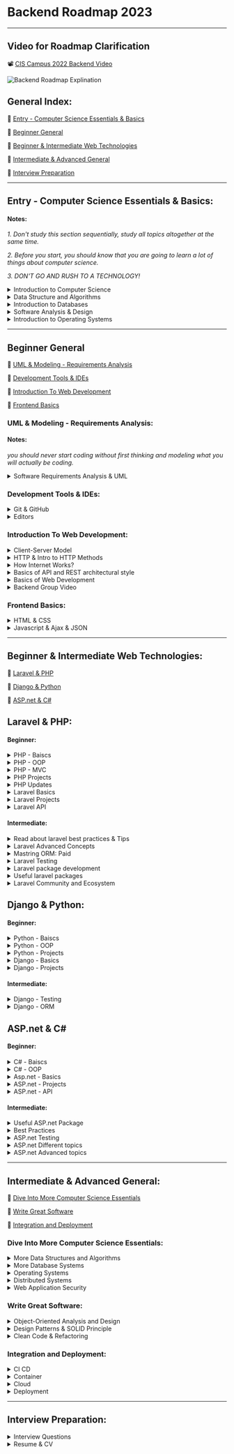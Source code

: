 # Backend Roadmap 2023
___

## Video for Roadmap Clarification
📽️ [CIS Campus 2022 Backend Video ](https://www.youtube.com/watch?v=845L6VI-Ekc)

![Backend Roadmap Explination](Backend_Roadmap%20_.jpg)

## General Index:

🔗 [Entry - Computer Science Essentials & Basics ](#entry---computer-science-essentials--basics)

🔗 [Beginner General](#beginner-general)

🔗 [Beginner & Intermediate Web Technologies](#beginner--intermediate-web-technologies)

🔗 [Intermediate & Advanced General](#intermediate--advanced-general)

🔗 [Interview Preparation](#interview-preparation)
___

## Entry - Computer Science Essentials & Basics:

#### Notes:
_1. Don't study this section sequentially, study all topics altogether at the same time._

_2. Before you start, you should know that you are going to learn a lot of things about computer science._

_3. DON'T GO AND RUSH TO A TECHNOLOGY!_

<details>
  <summary>Introduction to Computer Science</summary>

### Introduction to Computer Science
There are two great courses, One provided by MIT, the second provided by Harvard

both are great!

📹 [Introduction to Computer Science and Programming Using Python](https://www.edx.org/course/introduction-to-computer-science-and-programming-7)

OR

📹 [CS50's Introduction to Computer Science](https://www.edx.org/course/introduction-computer-science-harvardx-cs50x)

> please note that you can audit the course and take it for free!

> please note that you can use subtitle if you find it hard to understand only in english 

_If you want CS 50 Translated

📹 [مترجم بالعربي CS50 2020](https://www.youtube.com/playlist?list=PLE-xA_CUmS2Zu3RUXjuh9KyFcavl8hQ0_)
</details>
    
<details>
  <summary>Data Structure and Algorithms</summary>

#### Videos

📹 [Data Structures Easy to Advanced Course - Full Tutorial from a Google Engineer](https://www.youtube.com/watch?v=RBSGKlAvoiM) 

OR

📹 [Data Structures Full Course In Arabic](https://www.youtube.com/playlist?list=PLoK2Lr1miEm-5zCzKE8siQezj9rvQlnca)



#### Books

📖 [Grokking Algorithms - Entry Level](https://bit.ly/3xl71jO)

📖 [Algorithms Unplugged - More Advanced](https://link.springer.com/book/10.1007/978-3-642-15328-0)
</details>

<details>
  <summary>Introduction to Databases</summary>
  
  #### Videos
📹 [SQL Tutorial - Full Database Course for Beginners](https://www.youtube.com/watch?v=HXV3zeQKqGY)

📹 [MySQL Tutorial for Beginners [Mosh]](https://www.youtube.com/watch?v=7S_tz1z_5bA&ab_channel=ProgrammingwithMosh)

📹 [Database Design Course - Learn how to design and plan a database for beginners](https://www.youtube.com/watch?v=ztHopE5Wnpc)

OR

📹 [مقرر أساسيات قواعد البيانات - DB 1](https://www.youtube.com/playlist?list=PL37D52B7714788190)

📹[المقرر العملى](https://www.youtube.com/playlist?list=PL85D9FC9DFD6B9484)

📹 [مقدمة الى قواعد البيانات - مهارات تك](https://maharatech.gov.eg/course/view.php?id=740)


#### Books

📖 [First 6 Chapters of Fundamentals of Database Systems Seventh Edition](https://iran-lms.com/images/images/Books/PDF/Fundamentals-of-Database-Systems-Pearson-2015-Ramez-Elmasri-Shamkant-B.-Navathe.pdf)
</details>

<details>
  <summary>Software Analysis & Design</summary>
 
#### Videos

📹 [Software Analysis & Design Arabic Course](https://www.youtube.com/playlist?list=PLMzaNeHCFdm-0QIV9CuFZpIi_4-nKH4Xi)

 </details>
 
<details>
  <summary>Introduction to Operating Systems</summary>
  
#### Videos

1. CS 162, 2019, UC Berkeley - _This is very comprehensive course, it's okay if you study it along with the other materials_.
📹 [Videos](https://www.bilibili.com/video/BV1e7411B7Ja?p=3)

📄 [Resources](https://inst.eecs.berkeley.edu/~cs162/sp21/)

#### Books

📖 [Introduction to Operating System Design and Implementation - Entry Level](https://www.springer.com/gp/book/9781846288425)

OR

📖 [OPERATING SYSTEMS THREE EASY PIECES - Entry Level](https://pages.cs.wisc.edu/~remzi/OSTEP/)

</details>

___

## Beginner General 

🔗 [UML & Modeling - Requirements Analysis](#uml--modeling---requirements-analysis)

🔗 [Development Tools & IDEs](#development-tools--ides)

🔗 [Introduction To Web Development](#introduction-to-web-development)

🔗 [Frontend Basics](#frontend-basics)


### UML & Modeling - Requirements Analysis:

#### Notes:

_you should never start coding without first thinking and modeling what you will actually be coding._


<details>

  <summary>Software Requirements Analysis & UML</summary>
  
#### Articles
📄 [Software Requirements Analysis with Example](https://www.guru99.com/learn-software-requirements-analysis-with-case-study.html)

#### Videos

📹 [UML Diagrams Full Course (Unified Modeling Language)](https://www.youtube.com/watch?v=WnMQ8HlmeXc)

#### Books
📖 [UML Distilled](https://github.com/gcoronelc/PECI-Java-MAR-2015/blob/master/Recursos/UML%20Distilled%203rd%20Ed.pdf)


</details>


### Development Tools & IDEs:

<details>

  <summary>Git & GitHub</summary>
  
📹 [Git & GitHub - English, Freecodecamp](https://www.youtube.com/watch?v=RGOj5yH7evk)

📹 [Git & GitHub - English, Google Course](https://www.coursera.org/learn/introduction-git-github)

OR 

📹 [Git & GitHub - Arabic, Elzero](https://www.youtube.com/playlist?list=PLDoPjvoNmBAw4eOj58MZPakHjaO3frVMF)

📹 [Git & GitHub - Arabic](https://www.youtube.com/watch?v=Q6G-J54vgKc)

</details>

<details>
  <summary>Editors</summary>
  
#### Editors

🖇️ [PHPStorm - Recommended](https://www.jetbrains.com/phpstorm/) 

🖇️ [VS Code - Recommended for Low Laptop Spec](https://code.visualstudio.com/)

##### Master your editor:

📹 [Phpstorm]( https://laracasts.com/series/how-to-be-awesome-in-phpstorm)

📹 [Visual studio code](https://laracasts.com/series/visual-studio-code-for-php-developers) 

</details>


### Introduction To Web Development:


<details>

<summary>Client-Server Model</summary> 


📹 [Client-Server Architecture-1](https://www.youtube.com/watch?v=L5BlpPU_muY&ab_channel=TheTechCave)

📹 [Client-Server Architecture-2](https://www.youtube.com/watch?v=Zfmk0GtANNs&ab_channel=MacOSPro)

</details>

<details>

<summary>HTTP & Intro to HTTP Methods</summary>


📹 [HTTP Exploration - English](https://www.youtube.com/watch?v=iYM2zFP3Zn0&ab_channel=TraversyMedia)

📹 [HTTP Exploration - Arabic](https://www.youtube.com/watch?v=PsdimP_-TKY&ab_channel=Ebrahem)

</details>

<details>

<summary>How Internet Works?</summary>


📹 [How the Internet Works - Entry Level](https://www.youtube.com/watch?v=zN8YNNHcaZc)

</details>

<details>

<summary>Basics of API and REST architectural style</summary>


📹 [What is an API](https://www.youtube.com/watch?v=s7wmiS2mSXY&ab_channel=MuleSoftVideos)

📹 [REST API & RESTful Web Services Explained](https://www.youtube.com/watch?v=LooL6_chvN4&ab_channel=CleverTechie)

</details>

<details>

<summary>Basics of Web Development</summary> 
  
  
📹 [Harvard - Web Basics](https://youtube.com/playlist?list=PLuhjguFxSeVLKwknVvGlBrskgQoti23ga)
 

</details>

<details>

<summary>Backend Group Video</summary>


📽️ [Eyad Hamza, CIS - Backend Group Video Preparation](https://www.youtube.com/watch?v=ToHfYbxg3ms&list=PLIzoD6CTXb3_iILDz7NIGj49stmeoDWh0&index=1)

📽️ [Eyad Hamza, CIS - Backend Group Slides](https://docs.google.com/presentation/d/1WQucQc--17Tp_mujG-cvCddPKYS914sv/edit?usp=sharing&ouid=104951081209307227102&rtpof=true&sd=true)

</details>


### Frontend Basics:


<details>

  <summary>HTML & CSS</summary>


📹 [HTML - Arabic](https://www.youtube.com/playlist?list=PLDoPjvoNmBAw_t_XWUFbBX-c9MafPk9ji)

📹 [CSS - Arabic](https://www.youtube.com/playlist?list=PLDoPjvoNmBAzjsz06gkzlSrlev53MGIKe)

OR 

📹 [HTML - English](https://www.youtube.com/watch?v=pQN-pnXPaVg)

📹 [CSS - English](https://www.youtube.com/watch?v=1Rs2ND1ryYc)

</details>


<details>

  <summary>Javascript & Ajax & JSON </summary>


📹 [JavaScript Intro - English](https://www.youtube.com/watch?v=W6NZfCO5SIk)

📹 [AJAX Crash Course - English](https://www.youtube.com/watch?v=82hnvUYY6QA&ab_channel=TraversyMedia)

📹 [JSON Crash Course - English](https://www.youtube.com/watch?v=wI1CWzNtE-M)

OR

📹 [Javascript Json & Api- Arabic From Video 169 to End](https://www.youtube.com/playlist?list=PLDoPjvoNmBAx3kiplQR_oeDqLDBUDYwVv)

</details>

___

## Beginner & Intermediate Web Technologies:

🔗 [Laravel & PHP](#laravel--php)

🔗 [Django & Python](#django--python)

🔗 [ASP.net & C#](#asp.net--c#)

## Laravel & PHP:

#### Beginner:

<details>

<summary>PHP - Baiscs </summary>


📹 [Getting to know the basics - PHP 8 - Arabic](https://www.youtube.com/watch?v=xcg9qq6SZ0w&list=PLDoPjvoNmBAy41u35AqJUrI-H83DObUDq) 

OR

📹 [Getting to know the basics - PHP- FreeCodeCamp - English](https://www.youtube.com/watch?v=OK_JCtrrv-c) 


</details>

<details>

<summary>PHP - OOP </summary>


##### Videos:
> Choose at least two

📹 [OOP - Arabic](https://youtube.com/playlist?list=PLDoPjvoNmBAxXTPncg0W4lhVS32LO_xtQ)

📹 [OOP - English](https://youtube.com/playlist?list=PL0eyrZgxdwhypQiZnYXM7z7-OTkcMgGPh)

📹 [OOP - English](https://laracasts.com/series/object-oriented-principles-in-php)

##### Books:
📖 [programming php 4th edition - Oreilly](https://www.oreilly.com/library/view/programming-php-4th/9781492054122/)

</details>


<details>

<summary>PHP - MVC </summary>

📹 [Getting to know the basics - English](https://laracasts.com/series/php-for-beginners)

📹 [PHP For Beginners Laracasts 2023-edition - English](https://laracasts.com/series/php-for-beginners-2023-edition)

OR

📹 [PHP MVC project in arabic](https://www.youtube.com/playlist?list=PL7mt2FDjAkPepYrMofOwTwxQwJSlZ8N-a)

</details>

<details>

<summary>PHP Projects </summary>


📹 [Php & Mysql Ecommerce Project](https://www.youtube.com/watch?v=KLWA2vCERSQ&ab_channel=DailyTuition)

</details>

<details>

<summary>PHP Updates </summary>


📹 [What is new in PHP 8](https://laracasts.com/series/php8-crash-course)


📖 [Front Line PHP](https://front-line-php.com/)

</details>




<details>

<summary>Laravel Basics</summary>

### Videos

1. 📽️ [Backend Bootcamp: Laravel & Backend Introducion - Eyad Hamza](https://www.youtube.com/playlist?list=PLIzoD6CTXb3_iILDz7NIGj49stmeoDWh0)

2. 📹 [laravel 8 from scratch](https://laracasts.com/series/laravel-8-from-scratch)

3. 📹 [Laravel From Scratch](https://www.youtube.com/watch?v=376vZ1wNYPA)


</details>

<details>

<summary>Laravel Projects</summary>

After you finish, Watch & Apply in section number 14 in this playlist

1. 📹 [laravel 6 from scratch](https://laracasts.com/series/laravel-6-from-scratch)

> After you implement Tweety app (in the laravel 6 series) you will follow these tutorials for more projects
> 
1. 📹 [Build an instagram clone](https://www.youtube.com/watch?v=ImtZ5yENzgE)
2. 📹[Job listings application | Traversy Media](https://www.youtube.com/watch?v=MYyJ4PuL4pY&list=LL&index=2)

> After you finish, It's time to finish things on your own with two projects:
> 

### 🖇️ Project 1:

Use this [document](https://thescipub.com/pdf/ajeassp.2012.266.274.pdf) as reference to system requirements and build your own system.

### 🖇️ Project 2:

Use a [design template](https://bootstrapmade.com/ebusiness-bootstrap-corporate-template/download/) and turn it to a complete website:

> note that admin dashboard is required - you may use Orchid or you can use any other dashboard you like.
> 

### 🖇️ Project 3:

Build a website to show your cv where you can add your works, services, portfolio, biography and all to be controlled using a dashboard [you can use any of these templates](https://bootstrapmade.com/bootstrap-resume-cv-templates/) :

</details>

<details>

<summary>Laravel API</summary>

📹  [Laravel API - 1](https://www.youtube.com/watch?v=mgdMeXkviy8)

📹  [Laravel API - 2](https://www.youtube.com/watch?v=TTK8uQOjpT0)

📹 [Laravel API & Sanctum Authentication](https://www.youtube.com/watch?v=MT-GJQIY3EU&t=2127s&ab_channel=TraversyMedia)

📹 [Laravel API Crash Course](https://www.youtube.com/watch?v=xvqPEEpRBJ4&list=LL&index=2&t=11s)


> now you must have basic understanding to the framework that could get you to the next level


</details>

#### Intermediate:

<details>
  
  <summary>Read about laravel best practices & Tips</summary>
  
📄 [Laravel Best Practices](https://github.com/alexeymezenin/laravel-best-practices)

📄 [Laravel Tips Repository](https://github.com/LaravelDaily/laravel-tips)

🖇️ [LaravelDaily](https://www.youtube.com/c/LaravelDaily) 

</details>

<details>
  
  <summary>Laravel Advanced Concepts</summary>

📹 [Laravel Advanced - Coder's Tape](https://www.youtube.com/watch?v=_z9nzEUgro4&list=PLpzy7FIRqpGD5pN3-Y66YDtxJCYuGumFO)
  
</details>


<details>
  
  <summary>Mastring ORM: Paid</summary>


📹 [Eloquent performance patterns](https://eloquent-course.reinink.ca/)

</details>


<details>
  
  <summary>Laravel Testing</summary>

📹 [Laravel Testing](https://laracasts.com/series/build-a-laravel-app-with-tdd)

OR

📹 [Laravel Testing](https://www.youtube.com/playlist?list=PLpzy7FIRqpGAbkfdxo1MwOS9xjG3O3z1y)

> after you finish those try this framework for easier testing:

##### PEST framework:
📹 [Learn PEST](https://www.youtube.com/watch?v=lEvau6CgqPE)

📹 [Learn PEST - Laracasts](https://laracasts.com/series/pest-from-scratch)


</details>


<details>

  <summary>Laravel package development</summary>

📹 [Laravel Package Development](https://www.youtube.com/playlist?list=PLpzy7FIRqpGBQ_aqz_hXDBch1aAA-lmgu)

</details>

<details>
  
  <summary>Useful laravel packages</summary>

📹 [Laravel packages](https://www.youtube.com/playlist?list=PLEhEHUEU3x5pcQJHE8WBLqlHt2o3q5O-f)


</details>

<details>
  
  <summary>Laravel Community and Ecosystem</summary>

 [List of People to Follow](https://laraveldaily.com/people-to-follow)
 
 [Laravel News & Updates](https://laravel-news.com/podcast)


</details>



## Django & Python:

#### Beginner:

<details>

<summary>Python - Baiscs </summary>
  
📹 [Python - Mosh - English](https://www.youtube.com/watch?v=_uQrJ0TkZlc)
 
  OR
  
📹 [Pthon - FreeCodeCamp - English](https://www.youtube.com/watch?v=rfscVS0vtbw)
  
  OR
  
📹 [Python - Codezilla - Arabic](https://www.youtube.com/playlist?list=PLuXY3ddo_8nzrO74UeZQVZOb5-wIS6krJ)
  
  
📖 [Learning Python, 5th Edition](https://www.oreilly.com/library/view/learning-python-5th/9781449355722/)
  
</details>


<details>

<summary>Python - OOP </summary>

  
📹 [Python OOP - FreeCodeCamp - English](https://www.youtube.com/watch?v=rfscVS0vtbw)

</details>

<details>

<summary>Python - Projects </summary>

  
📹 [Python Project Tutorial ](https://www.youtube.com/watch?v=_ZqAVck-WeM)
  
📹 [12 Beginner Python Projects](https://www.youtube.com/watch?v=8ext9G7xspg)

</details>

<details>
  
 <summary>Django - Basics </summary>
  
  
📹 [Python Django - Traversy Media](https://www.youtube.com/watch?v=PtQiiknWUcI)
  
</details>

<details>

<summary>Django - Projects </summary>


📹 [Build a Social Media App with Django ](https://www.youtube.com/watch?v=xSUm6iMtREA)
  
📹 [How to Build an E-commerce Website with Django and Python](https://www.youtube.com/watch?v=YZvRrldjf1Y)
  
</details>
  

#### Intermediate:
  
  
<details>

<summary>Django - Testing </summary>


📹 [ Django Testing Tutorial](https://www.youtube.com/playlist?list=PLbpAWbHbi5rMF2j5n6imm0enrSD9eQUaM)
  
  
</details>

<details>

<summary>Django - ORM </summary>
  

📹 [ Django ORM Mastery Series -Very Academy ](https://www.youtube.com/playlist?list=PLOLrQ9Pn6cazjoDEnwzcdWWf4SNS0QZml)
  
  
</details>


## ASP.net & C#


#### Beginner:

<details>

<summary>C# - Baiscs </summary>

  
📹 [C# - FreeCodeCamp - English](https://www.youtube.com/watch?v=GhQdlIFylQ8)
  
📹 [C# - Mosh - English](https://www.youtube.com/watch?v=gfkTfcpWqAY&list=PLTjRvDozrdlz3_FPXwb6lX_HoGXa09Yef)
  
  OR
  
📹 [C# - Hassouna Academy - Arabic](https://www.youtube.com/playlist?list=PLHIfW1KZRIfm8nQAoJF5u2aV43tMRAAmr)
  

</details>


<details>

<summary>C# - OOP </summary>

  
📹 [C# OOP - AvetisCodes - English](https://www.youtube.com/playlist?list=PLylgIRlJtHWRqlr1gtx3UgWXIzFS2ms9N)

</details>


<details>

<summary>Asp.net - Basics </summary>

  
📹 [C# Full Course - Learn C# 10 and .NET 6](https://www.youtube.com/watch?v=q_F4PyW8GTg)
  
📹 [Introduction to ASP.NET Core MVC in C# plus LOTS of Tips - IAmTimCorey](https://www.youtube.com/watch?v=1ck9LIBxO14)
  
</details>


<details>

<summary>ASP.net - Projects </summary>
  
📹 [Create a C# Application from Start to Finish - IAmTimCorey](https://www.youtube.com/watch?v=wfWxdh-_k_4)
  
📹 [Build an Expense Tracker with Asp.Net Core MVC](https://www.youtube.com/watch?v=zQ5eijfpuu8)
  
</details>

<details>

<summary>ASP.net - API </summary>
  
📹 [ASP.NET Rest - Arabic ](https://www.youtube.com/playlist?list=PLwj1YcMhLRN1X4QNF5wslJD6T96Owkg2t)
  
📹 [Industry Level REST API using .NET 6 - Freecodecamp - English ](https://www.youtube.com/watch?v=PmDJIooZjBE)
  
</details>

#### Intermediate:

<details>

<summary>Useful ASP.net Package</summary>
  
📹 [ASP.NET Core Toolkit/Packages/Labraries](https://www.youtube.com/playlist?list=PLOeFnOV9YBa6x8xcHqi80QvR5crFojLcF)
  
</details>

<details>

<summary>Best Practices</summary>
  
📹 [Best Practices for Building Async APIs with ASP.NET Core](https://www.youtube.com/watch?v=_T3kvAxAPpQ)
  
</details>

<details>

<summary>ASP.net Testing</summary>
  
📹 [ASP.NET Core C# - Unit Testing, Mocking, Integration Testing](https://www.youtube.com/playlist?list=PLOeFnOV9YBa4Q1a7V5jWTGG9RSpKMYTpK)
  
</details>

<details>

<summary>ASP.net Different topics</summary>
  
📹 [Getting Started with C# - IAmTimCorey](https://www.youtube.com/playlist?list=PLLWMQd6PeGY2GVsQZ-u3DPXqwwKW8MkiP)
  
</details>

<details>

<summary>ASP.net Advanced topics</summary>
  
📹 [Advanced Topics in C# - IAmTimCorey](https://www.youtube.com/playlist?list=PLLWMQd6PeGY12yNE714jffLFnMVZCwvvZ)
  
</details>


___

## Intermediate & Advanced General:

🔗 [ Dive Into More Computer Science Essentials](#dive-into-more-computer-science-essentials)

🔗 [Write Great Software](#write-great-software)

🔗 [Integration and Deployment](#integration-and-deployment)

### Dive Into More Computer Science Essentials:

</details>

<details>
  
  <summary>More Data Structures and Algorithms</summary>

📹 [Data Structures and Algorithms - MIT](https://www.youtube.com/playlist?list=PLUl4u3cNGP63EdVPNLG3ToM6LaEUuStEY)
</details>

<details>
  
  <summary>More Database Systems</summary>
  
📹 [Intro To Database Systems - CMU](https://www.youtube.com/playlist?list=PLSE8ODhjZXjaKScG3l0nuOiDTTqpfnWFf)

📹 [Advanced Database Systems - CMU](https://www.youtube.com/playlist?list=PLSE8ODhjZXjasmrEd2_Yi1deeE360zv5O)

📖 [Designing Data-Intensive Applications (book) - Graduate level)](https://github.com/Yang-Yanxiang/Designing-Data-Intensive-Applications/blob/master/Designing%20Data%20Intensive%20Applications.pdf)
  
📹 [Designing data intensive applications chapter summary playlist - English ](https://www.youtube.com/playlist?list=PL4KdJM8LzAMecwInbBK5GJ3Anz-ts75RQ)
  
📹 [Designing data intensive applications chapter summary playlist - Arabic ](https://www.youtube.com/playlist?list=PLTRDUPO2OmIljJwE9XMYE_XEgEIWZDCuQ)  

📹 [MySQL for Developers In Depth - English ](https://t.co/fYNnXu0nez)
  
📹 [NoSQL Database Tutorial](https://www.youtube.com/watch?v=xh4gy1lbL2k)
  
</details>

<details>
  
  <summary>Operating Systems</summary>
  
📹 [Operating Systems - Berkeley](https://www.bilibili.com/video/BV1e7411B7Ja?p=3)

</details>

<details>
  
  <summary>Distributed Systems</summary>
  
📹 [Distributed Systems University of Cambridge - Martin Kleppmann](https://www.youtube.com/playlist?list=PLeKd45zvjcDFUEv_ohr_HdUFe97RItdiB)

📄 [Lecture Notes](https://www.cl.cam.ac.uk/teaching/2122/ConcDisSys/dist-sys-notes.pdf)

  
</details>

<details>
  
  <summary>Web Application Security</summary>

📖 [Web Application Security Book](https://www.oreilly.com/library/view/web-application-security/9781492053101/)
  
  </details>


### Write Great Software:


<details>

<summary>Object-Oriented Analysis and Design</summary> 
 
📖 [Head First Object-Oriented Analysis and Design](https://github.com/MarkPThomas/HeadFirst-OOAD/blob/master/Head%20First%20Object-Oriented%20Analysis%20and%20Design.pdf)
  
</details>

<details>

<summary> Design Patterns & SOLID Principle </summary> 

##### Books

📖 [Head First Design Pattern 2nd Edition](https://drive.google.com/file/d/1BmXIGt6CaMig1qXiqETQI5y3wsmh4N1z/view?usp=sharing)

##### Videos

📹 [Mosh  Design Pattern](https://www.youtube.com/watch?v=NU_1StN5Tkk&ab_channel=ProgrammingwithMosh)

📹 [Arabic SOLID Principle](https://www.youtube.com/playlist?list=PLnqAlQ9hFYdflFSS4NigVB7aSoYPNwHTL)

📹 [Arabic Creational Design Pattern](https://www.youtube.com/watch?v=hT9Gv_wabbw&list=PLnqAlQ9hFYdewk9UKGBcHLulZNUBpNSKJ&ab_channel=MohammedReda)

📹 [Arabic Structural Design Pattern](https://www.youtube.com/watch?v=5qBVy3dCEQw&list=PLnqAlQ9hFYdcW3viz_oXRal_FNkg2Dssm&ab_channel=MohammedReda)

📹 [Arabic Design Pattern](https://www.youtube.com/watch?v=-UQND--CVew&list=PLd-dOEgzBpGnt3GuEszo_piQq52XSqAmj&ab_channel=DevGeeksAcademy)

📹 [Arabic PHP Design Pattern](https://www.youtube.com/watch?v=hYas1gMp2nM&list=PLdYYj2XLw5BnpInmR103TyVwFd_CLI6IS&ab_channel=RamyHakam)

📹 [Head First Design Pattern As an English Playlist](https://www.youtube.com/playlist?list=PLrhzvIcii6GNjpARdnO4ueTUAVR9eMBpc)
##### Website

🖇️ [Refactoring GURU Design Pattern](https://refactoring.guru/design-patterns)
      
</details>

<details>

<summary> Clean Code & Refactoring </summary> 

📖 [Clean Code](https://github.com/ontiyonke/book-1/blob/master/%5BPROGRAMMING%5D%5BClean%20Code%20by%20Robert%20C%20Martin%5D.pdf)

📖 [Refactoring To Patterns](https://github.com/abhinavkorpal/awesome-computer-science-EBook/blob/master/DesignPatterns/Refactoring%20To%20Patterns%20-%20Joshua%20Kerievsky.pdf)

📖 [Martin Fowler](https://martinfowler.com/books/)

</details>

### Integration and Deployment:

<details>

<summary> CI CD </summary> 

📹 [Continuous Integration And Continuous Delivery](https://www.youtube.com/watch?v=h9K1NnqwUvE&ab_channel=Simplilearn)

        
</details>

<details>

<summary>  Container </summary> 

📹 [Docker - Free Code Camp - English](https://www.youtube.com/watch?v=fqMOX6JJhGo&ab_channel=freeCodeCamp.org)

📹 [Docker - TechWorld with Nana - English](https://www.youtube.com/watch?v=3c-iBn73dDE&ab_channel=TechWorldwithNana)

📹 [Docker Practical Course - Arabic](https://www.youtube.com/watch?v=tHP5IWfqPKk&list=PLzNfs-3kBUJnY7Cy1XovLaAkgfjim05RR)
        
</details>

<details>

<summary>  Cloud </summary> 

📹 [AWS - Free Code Camp](https://www.youtube.com/watch?v=3hLmDS179YE&ab_channel=freeCodeCamp.org)
        
</details>

<details>

<summary>Deployment</summary> 

📹 [Deploy on digital oceans](https://www.youtube.com/watch?v=QnNA7YdvCYA&list=PLseEp7p6EwiZrR_9dzp8d3AVcBqPz-HFZ&index=3)

📹 [Deploy on shared hosting](https://www.youtube.com/watch?v=6g8G3YQtQt4)
  
  </details>

___

## Interview Preparation:


<details>

<summary>Interview Questions</summary> 

🖇️ [Backend Interview Questions - Fullstack Cafe](https://www.fullstack.cafe/blog/backend-developer-interview-questions)

🖇️ [Laravel Interview Questions - Guru99](https://www.guru99.com/laravel-interview-questions.html)

🖇️ [Laravel Interview Questions - Java Point](https://www.javatpoint.com/laravel-interview-questions)

🖇️ [Laravel Interview Questions - hackr.io](https://hackr.io/blog/top-laravel-interview-questions-and-answers)

 </details>
<details>

<summary> Resume & CV</summary> 

#### Harvard resources
📄 [Resume & Cover Letter Tips and Templates](https://t.co/q2hukYUdGZ)

📄 [More Resume Templates](https://t.co/UAdonLL8Zi)

📄 [Document on CVs and Cover Letters](https://t.co/hbieZBGNc4)

📹 [How to Write a Resume](https://www.youtube.com/watch?v=lcgS0kaIgng)

#### Websites
🖇️ [A GOOD Resume - Career CUP](https://www.careercup.com/resume)

🖇️[InterviewBit: Coding Interview Questions](https://www.interviewbit.com/)
  
 </details>
